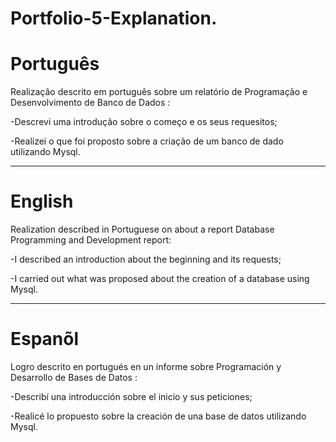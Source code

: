 # Portfolio-5-Explanation.

# Português

Realização descrito em português sobre um relatório de Programação e Desenvolvimento de Banco de Dados :

-Descrevi uma introdução sobre o começo e os seus requesitos;

-Realizei o que foi proposto sobre  a criação de um banco de dado utilizando Mysql.


--------------------------------------------------------------------------------------------------------------------------------

# English 


Realization described in Portuguese on about a report Database Programming and Development report:

-I described an introduction about the beginning and its requests;

-I carried out what was proposed about the creation of a database using Mysql.

--------------------------------------------------------------------------------------------------------------------------------

# Espanõl 


Logro descrito en portugués en un informe sobre Programación y Desarrollo de Bases de Datos :


-Describí una introducción sobre el inicio y sus peticiones;

-Realicé lo propuesto sobre la creación de una base de datos utilizando Mysql.




